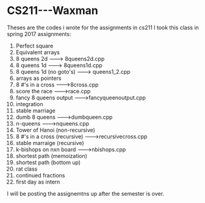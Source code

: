# CS211---Waxman
Theses are the codes i wrote for the assignments in cs211
I took this class in spring 2017
assignments:
1.  Perfect square
2.  Equivalent arrays
3.  8 queens 2d ---> 8queens2d.cpp
4.  8 queens 1d ---> 8queens1d.cpp
5.  8 queens 1d (no goto's) ---> queens1_2.cpp
6.  arrays as pointers
7.  8 #'s in a cross --->8cross.cpp
8.  score the race --->race.cpp
9.  fancy 8 queens output --->fancyqueenoutput.cpp
10. integration
11. stable marriage
12. dumb 8 queens --->dumbqueen.cpp
13. n-queens --->nqueens.cpp
14. Tower of Hanoi (non-recursive)
15. 8 #'s in a cross (recursive) --->recursivecross.cpp
15. stable marraige (recursive)
16. k-bishops on nxn board --->nbishops.cpp
17. shortest path (memoization)
17. shortest path (bottom up)
18. rat class
19. continued fractions
20. first day as intern

I will be posting the assignemtns up after the semester is over.
